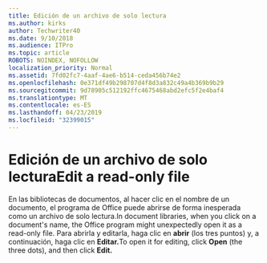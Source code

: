 ```yaml
---
title: Edición de un archivo de solo lectura
ms.author: kirks
author: Techwriter40
ms.date: 9/10/2018
ms.audience: ITPro
ms.topic: article
ROBOTS: NOINDEX, NOFOLLOW
localization_priority: Normal
ms.assetid: 7fd02fc7-4aaf-4ae6-b514-ceda456b74e2
ms.openlocfilehash: 0e371df49b298707d4f8d3a832c49a4b369b9b29
ms.sourcegitcommit: 9d78905c512192ffc4675468abd2efc5f2e4baf4
ms.translationtype: MT
ms.contentlocale: es-ES
ms.lasthandoff: 04/23/2019
ms.locfileid: "32399015"
---
```

# <a name="edit-a-read-only-file"></a><span data-ttu-id="f1112-102">Edición de un archivo de solo lectura</span><span class="sxs-lookup"><span data-stu-id="f1112-102">Edit a read-only file</span></span>

<span data-ttu-id="f1112-103">En las bibliotecas de documentos, al hacer clic en el nombre de un documento, el programa de Office puede abrirse de forma inesperada como un archivo de solo lectura.</span><span class="sxs-lookup"><span data-stu-id="f1112-103">In document libraries, when you click on a document's name, the Office program might unexpectedly open it as a read-only file.</span></span> <span data-ttu-id="f1112-104">Para abrirla y editarla, haga clic en **abrir** (los tres puntos) y, a continuación, haga clic en **Editar.**</span><span class="sxs-lookup"><span data-stu-id="f1112-104">To open it for editing, click **Open** (the three dots), and then click **Edit.**</span></span>
  

